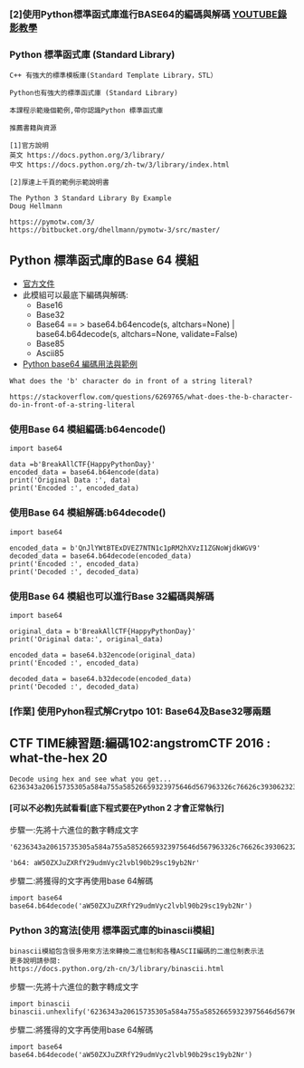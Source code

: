 ### [2]使用Python標準函式庫進行BASE64的編碼與解碼 [YOUTUBE錄影教學](https://youtu.be/z2jxjkl5X-4)

###  Python 標準函式庫 (Standard Library)
```
C++ 有強大的標準模板庫(Standard Template Library，STL）

Python也有強大的標準函式庫 (Standard Library)

本課程示範幾個範例,帶你認識Python 標準函式庫

推薦書籍與資源

[1]官方說明
英文 https://docs.python.org/3/library/
中文 https://docs.python.org/zh-tw/3/library/index.html

[2]厚達上千頁的範例示範說明書

The Python 3 Standard Library By Example
Doug Hellmann

https://pymotw.com/3/
https://bitbucket.org/dhellmann/pymotw-3/src/master/
```

## Python 標準函式庫的Base 64 模組
- [官方文件](https://docs.python.org/zh-tw/3/library/base64.html)
- 此模組可以最底下編碼與解碼:
  - Base16  
  - Base32
  - Base64 == > base64.b64encode(s, altchars=None)  | base64.b64decode(s, altchars=None, validate=False)
  - Base85 
  - Ascii85
- [Python base64 編碼用法與範例](https://shengyu7697.github.io/python-base64/)
```
What does the 'b' character do in front of a string literal?

https://stackoverflow.com/questions/6269765/what-does-the-b-character-do-in-front-of-a-string-literal
```
### 使用Base 64 模組編碼:b64encode()
```
import base64

data =b'BreakAllCTF{HappyPythonDay}'
encoded_data = base64.b64encode(data)
print('Original Data :', data)
print('Encoded :', encoded_data)
```
### 使用Base 64 模組解碼:b64decode()
```
import base64

encoded_data = b'QnJlYWtBTExDVEZ7NTN1c1pRM2hXVzI1ZGNoWjdkWGV9'
decoded_data = base64.b64decode(encoded_data)
print('Encoded :', encoded_data)
print('Decoded :', decoded_data)
```
### 使用Base 64 模組也可以進行Base 32編碼與解碼
```
import base64

original_data = b'BreakAllCTF{HappyPythonDay}'
print('Original data:', original_data)

encoded_data = base64.b32encode(original_data)
print('Encoded :', encoded_data)

decoded_data = base64.b32decode(encoded_data)
print('Decoded :', decoded_data)
```
### [作業] 使用Pyhon程式解Crytpo 101: Base64及Base32哪兩題

## CTF TIME練習題:編碼102:angstromCTF 2016 : what-the-hex 20
```
Decode using hex and see what you get...
6236343a20615735305a584a755a58526659323975646d567963326c76626c3930623239736331397962324e72
```

#### [可以不必教]先試看看[底下程式要在Python 2 才會正常執行]

步驟一:先將十六進位的數字轉成文字
```
'6236343a20615735305a584a755a58526659323975646d567963326c76626c3930623239736331397962324e72'.decode("hex")
```
```
'b64: aW50ZXJuZXRfY29udmVyc2lvbl90b29sc19yb2Nr'
```
步驟二:將獲得的文字再使用base 64解碼
```
import base64
base64.b64decode('aW50ZXJuZXRfY29udmVyc2lvbl90b29sc19yb2Nr')
```
### Python 3的寫法[使用 標準函式庫的binascii模組]
```
binascii模組包含很多用來方法來轉換二進位制和各種ASCII編碼的二進位制表示法
更多說明請參閱:
https://docs.python.org/zh-cn/3/library/binascii.html
```

步驟一:先將十六進位的數字轉成文字
```
import binascii
binascii.unhexlify('6236343a20615735305a584a755a58526659323975646d567963326c76626c3930623239736331397962324e72')
```
步驟二:將獲得的文字再使用base 64解碼
```
import base64
base64.b64decode('aW50ZXJuZXRfY29udmVyc2lvbl90b29sc19yb2Nr')
```
